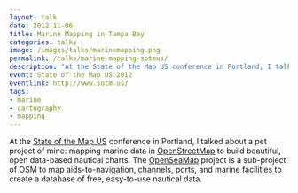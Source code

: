 ```yaml
---
layout: talk
date: 2012-11-06
title: Marine Mapping in Tampa Bay
categories: talks
image: /images/talks/marinemapping.png
permalink: /talks/marine-mapping-sotmus/
description: "At the State of the Map US conference in Portland, I talked about a pet project of mine: mapping marine data in OpenStreetMap to build beautiful, open data-based nautical charts."
event: State of the Map US 2012
eventlink: http://www.sotm.us/
tags:
- marine
- cartography
- mapping
---
```


At the [State of the Map US](http://stateofthemap.us/) conference in Portland, I talked about a pet project of mine: mapping marine data in [OpenStreetMap](http://openstreetmap.org/) to build beautiful, open data-based nautical charts. The [OpenSeaMap](http://openseamap.org/) project is a sub-project of OSM to map aids-to-navigation, channels, ports, and marine facilities to create a database of free, easy-to-use nautical data.

<script async class="speakerdeck-embed" data-id="507c23c16a8416000206395b" data-ratio="1.7777777777777777" src="//speakerdeck.com/assets/embed.js"></script>
